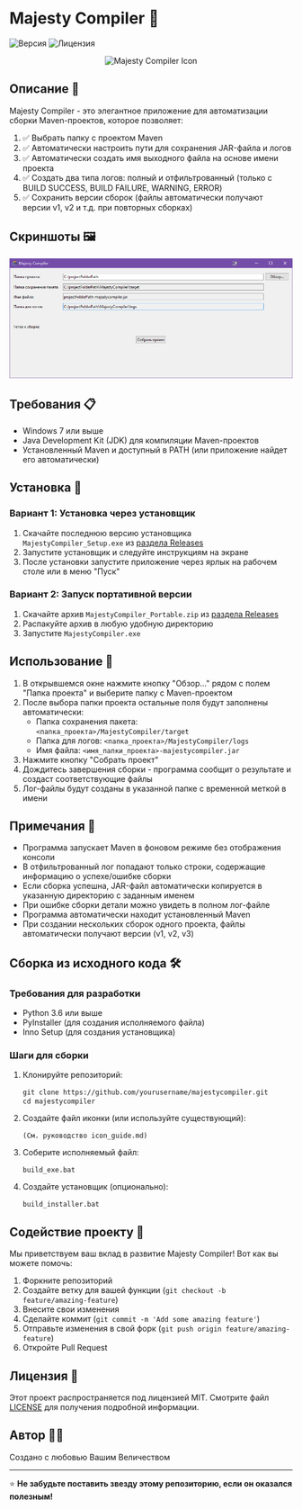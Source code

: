 # Majesty Compiler 👑

![Версия](https://img.shields.io/badge/Версия-1.0-brightgreen)
![Лицензия](https://img.shields.io/badge/Лицензия-MIT-blue)

<p align="center">
  <img src="majesty_icon.ico" alt="Majesty Compiler Icon" width="128">
</p>

## Описание 📝

Majesty Compiler - это элегантное приложение для автоматизации сборки Maven-проектов, которое позволяет:

1. ✅ Выбрать папку с проектом Maven
2. ✅ Автоматически настроить пути для сохранения JAR-файла и логов
3. ✅ Автоматически создать имя выходного файла на основе имени проекта
4. ✅ Создать два типа логов: полный и отфильтрованный (только с BUILD SUCCESS, BUILD FAILURE, WARNING, ERROR)
5. ✅ Сохранить версии сборок (файлы автоматически получают версии v1, v2 и т.д. при повторных сборках)

## Скриншоты 🖼️

![Скриншот интерфейса приложения](https://raw.githubusercontent.com/muxira/majestycompiler/refs/heads/main/assets/screenshots/main.png)

## Требования 📋

- Windows 7 или выше
- Java Development Kit (JDK) для компиляции Maven-проектов
- Установленный Maven и доступный в PATH (или приложение найдет его автоматически)

## Установка 💾

### Вариант 1: Установка через установщик

1. Скачайте последнюю версию установщика `MajestyCompiler_Setup.exe` из [раздела Releases](https://github.com/muxira/majestycompiler/releases)
2. Запустите установщик и следуйте инструкциям на экране
3. После установки запустите приложение через ярлык на рабочем столе или в меню "Пуск"

### Вариант 2: Запуск портативной версии

1. Скачайте архив `MajestyCompiler_Portable.zip` из [раздела Releases](https://github.com/muxira/majestycompiler/releases)
2. Распакуйте архив в любую удобную директорию
3. Запустите `MajestyCompiler.exe`

## Использование 🚀

1. В открывшемся окне нажмите кнопку "Обзор..." рядом с полем "Папка проекта" и выберите папку с Maven-проектом
2. После выбора папки проекта остальные поля будут заполнены автоматически:
   - Папка сохранения пакета: `<папка_проекта>/MajestyCompiler/target`
   - Папка для логов: `<папка_проекта>/MajestyCompiler/logs`
   - Имя файла: `<имя_папки_проекта>-majestycompiler.jar`
3. Нажмите кнопку "Собрать проект"
4. Дождитесь завершения сборки - программа сообщит о результате и создаст соответствующие файлы
5. Лог-файлы будут созданы в указанной папке с временной меткой в имени

## Примечания 📌

- Программа запускает Maven в фоновом режиме без отображения консоли
- В отфильтрованный лог попадают только строки, содержащие информацию о успехе/ошибке сборки
- Если сборка успешна, JAR-файл автоматически копируется в указанную директорию с заданным именем
- При ошибке сборки детали можно увидеть в полном лог-файле
- Программа автоматически находит установленный Maven
- При создании нескольких сборок одного проекта, файлы автоматически получают версии (v1, v2, v3)

## Сборка из исходного кода 🛠️

### Требования для разработки

- Python 3.6 или выше
- PyInstaller (для создания исполняемого файла)
- Inno Setup (для создания установщика)

### Шаги для сборки

1. Клонируйте репозиторий:
   ```
   git clone https://github.com/yourusername/majestycompiler.git
   cd majestycompiler
   ```

2. Создайте файл иконки (или используйте существующий):
   ```
   (См. руководство icon_guide.md)
   ```

3. Соберите исполняемый файл:
   ```
   build_exe.bat
   ```

4. Создайте установщик (опционально):
   ```
   build_installer.bat
   ```

## Содействие проекту 👥

Мы приветствуем ваш вклад в развитие Majesty Compiler! Вот как вы можете помочь:

1. Форкните репозиторий
2. Создайте ветку для вашей функции (`git checkout -b feature/amazing-feature`)
3. Внесите свои изменения
4. Сделайте коммит (`git commit -m 'Add some amazing feature'`)
5. Отправьте изменения в свой форк (`git push origin feature/amazing-feature`)
6. Откройте Pull Request

## Лицензия 📄

Этот проект распространяется под лицензией MIT. Смотрите файл [LICENSE](LICENSE) для получения подробной информации.

## Автор 👨‍💻

Создано с любовью Вашим Величеством

---

⭐ **Не забудьте поставить звезду этому репозиторию, если он оказался полезным!** 